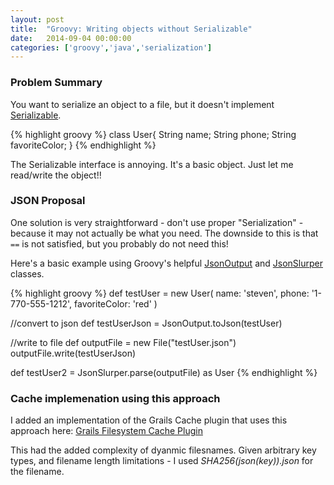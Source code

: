 ```yaml
---
layout: post
title:  "Groovy: Writing objects without Serializable"
date:   2014-09-04 00:00:00
categories: ['groovy','java','serialization']
---
```


### Problem Summary

You want to serialize an object to a file, but it doesn't implement [Serializable](http://docs.oracle.com/javase/7/docs/api/java/io/Serializable.html).  

{% highlight groovy %}
class User{
    String name;
    String phone;
    String favoriteColor;
}
{% endhighlight %}

The Serializable interface is annoying.  It's a basic object.  Just let me read/write the object!!


### JSON Proposal

One solution is very straightforward - don't use proper "Serialization" - because it may not actually be what you need.  The downside to this is that `==` is not satisfied, but you probably do not need this!

Here's a basic example using Groovy's helpful [JsonOutput](http://groovy.codehaus.org/gapi/groovy/json/JsonOutput.html) and [JsonSlurper](http://groovy.codehaus.org/gapi/groovy/json/JsonSlurper.html) classes.

{% highlight groovy %}
def testUser = new User(
    name: 'steven',
    phone: '1-770-555-1212',
    favoriteColor: 'red'
)

//convert to json
def testUserJson = JsonOutput.toJson(testUser)

//write to file
def outputFile = new File("testUser.json")
outputFile.write(testUserJson)

def testUser2 = JsonSlurper.parse(outputFile) as User
{% endhighlight %}


### Cache implemenation using this approach

I added an implementation of the Grails Cache plugin that uses this approach here: [Grails Filesystem Cache Plugin](https://github.com/stevenlanders/grails-plugin-cache-filesystem)

This had the added complexity of dyanmic filesnames.  Given arbitrary key types, and filename length limitations - I used *SHA256(json(key)).json* for the filename.


